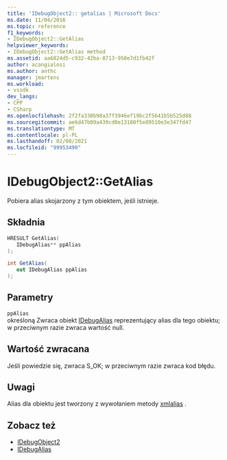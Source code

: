 ```yaml
---
title: 'IDebugObject2:: getalias | Microsoft Docs'
ms.date: 11/04/2016
ms.topic: reference
f1_keywords:
- IDebugObject2::GetAlias
helpviewer_keywords:
- IDebugObject2::GetAlias method
ms.assetid: aa6824d5-c932-42ba-8713-950e7d1fb42f
author: acangialosi
ms.author: anthc
manager: jmartens
ms.workload:
- vssdk
dev_langs:
- CPP
- CSharp
ms.openlocfilehash: 2f2fa330b98a37f3946ef19bc2f5641b5b525d88
ms.sourcegitcommit: ae6d47b09a439cd0e13180f5e89510e3e347fd47
ms.translationtype: MT
ms.contentlocale: pl-PL
ms.lasthandoff: 02/08/2021
ms.locfileid: "99953490"
---
```

# <a name="idebugobject2getalias"></a>IDebugObject2::GetAlias
Pobiera alias skojarzony z tym obiektem, jeśli istnieje.

## <a name="syntax"></a>Składnia

```cpp
HRESULT GetAlias(
   IDebugAlias** ppAlias
);
```

```csharp
int GetAlias(
   out IDebugAlias ppAlias
);
```

## <a name="parameters"></a>Parametry
`ppAlias`\
określoną Zwraca obiekt [IDebugAlias](../../../extensibility/debugger/reference/idebugalias.md) reprezentujący alias dla tego obiektu; w przeciwnym razie zwraca wartość null.

## <a name="return-value"></a>Wartość zwracana
 Jeśli powiedzie się, zwraca S_OK; w przeciwnym razie zwraca kod błędu.

## <a name="remarks"></a>Uwagi
 Alias dla obiektu jest tworzony z wywołaniem metody [xmlalias](../../../extensibility/debugger/reference/idebugobject2-createalias.md) .

## <a name="see-also"></a>Zobacz też
- [IDebugObject2](../../../extensibility/debugger/reference/idebugobject2.md)
- [IDebugAlias](../../../extensibility/debugger/reference/idebugalias.md)
